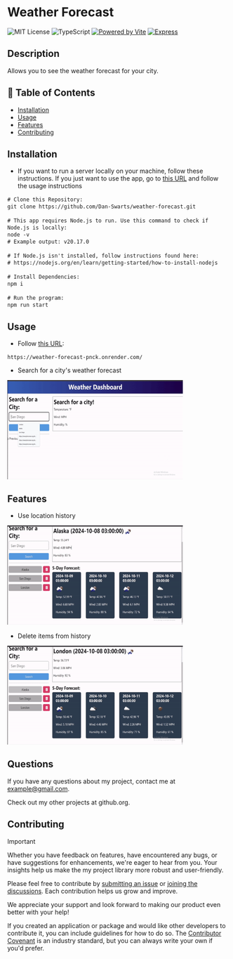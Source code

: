 # Weather Forecast
![MIT License](https://img.shields.io/badge/License-MIT-green) 
![TypeScript](https://img.shields.io/badge/TypeScript-blue.svg?logo=typescript&style=flat)
[![Powered by Vite](https://img.shields.io/badge/powered%20by-Vite-646CFF.svg)](https://vitejs.dev/)
[![Express](https://img.shields.io/badge/Powered_by-Express-000000.svg?logo=express&style=flat)](https://expressjs.com/)


## Description

Allows you to see the weather forecast for your city.

## 📁 Table of Contents
- [Installation](#installation)
- [Usage](#usage)
- [Features](#Features)
- [Contributing](#contributing)

## Installation

- If you want to run a server locally on your machine, follow these instructions. If you just want to use the app, go to [this URL](https://weather-forecast-pnck.onrender.com/) and follow the usage instructions
```shell
# Clone this Repository:
git clone https://github.com/Dan-Swarts/weather-forecast.git

# This app requires Node.js to run. Use this command to check if Node.js is locally:
node -v 
# Example output: v20.17.0

# If Node.js isn't installed, follow instructions found here:
# https://nodejs.org/en/learn/getting-started/how-to-install-nodejs

# Install Dependencies:
npm i

# Run the program:
npm run start
```


## Usage

- Follow [this URL](https://weather-forecast-pnck.onrender.com/):
```shell
https://weather-forecast-pnck.onrender.com/
```

- Search for a city's weather forecast

<img 
    src="assets/forecast.gif" 
    alt="Types 'London' into the search bar, and a 5-day forecast appears" width="400" 
/>

## Features


- Use location history

<img 
    src="assets/history.gif" 
    alt="Clicks on previously searched for cities to quickly see their forecasts" width="400" 
/>


- Delete items from history 

<img 
    src="assets/deleteHistory.gif" 
    alt="Clicks on the trash icon next to " 
    width="400" 
/>


## Questions
If you have any questions about my project, contact me at example@gmail.com. 

Check out my other projects at github.org.


## Contributing

> [!IMPORTANT]
> Whether you have feedback on features, have encountered any bugs, or have suggestions for enhancements, we're eager to hear from you. Your insights help us make the my project library more robust and user-friendly.

Please feel free to contribute by [submitting an issue](https://github.com) or [joining the discussions](https://github.com). Each contribution helps us grow and improve.

We appreciate your support and look forward to making our product even better with your help!

If you created an application or package and would like other developers to contribute it, you can include guidelines for how to do so. The [Contributor Covenant](https://www.contributor-covenant.org/) is an industry standard, but you can always write your own if you'd prefer.